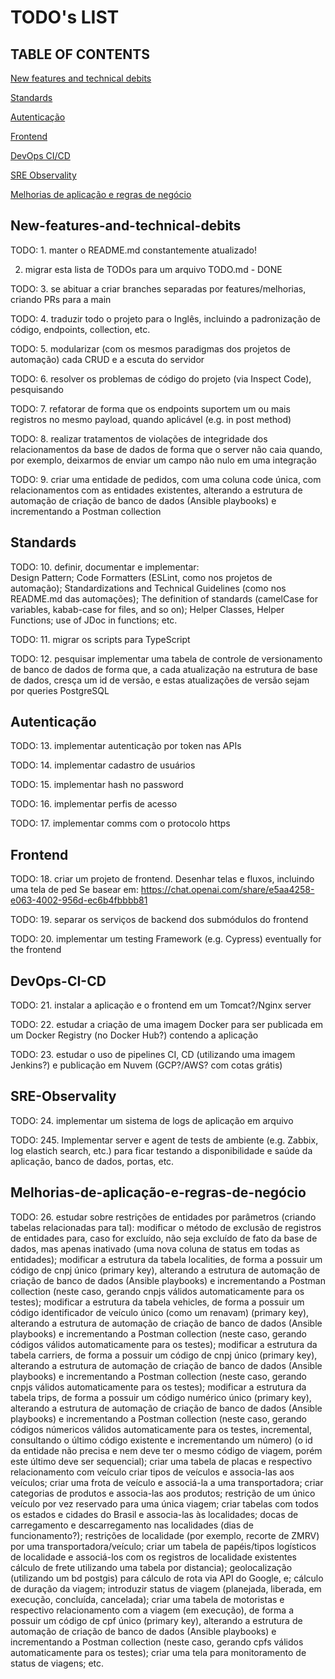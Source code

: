 # TODO's LIST 

## TABLE OF CONTENTS

[New features and technical debits](#New-features-and-technical-debits)

[Standards](#Standards)

[Autenticação](#Autenticação)

[Frontend](#Frontend)

[DevOps CI/CD](#DevOps-CI-CD)

[SRE Observality](#SRE-Observality)

[Melhorias de aplicação e regras de negócio](#Melhorias-de-aplicação-e-regras-de-negócio)


## New-features-and-technical-debits
TODO: 1. manter o README.md constantemente atualizado!

2. migrar esta lista de TODOs para um arquivo TODO.md - DONE

TODO: 3. se abituar a criar branches separadas por features/melhorias, criando PRs para a main

TODO: 4. traduzir todo o projeto para o Inglês, incluindo a padronização de código, endpoints, collection, etc.

TODO: 5. modularizar (com os mesmos paradigmas dos projetos de automação) cada CRUD e a escuta do servidor

TODO: 6. resolver os problemas de código do projeto (via Inspect Code), pesquisando

TODO: 7. refatorar de forma que os endpoints suportem um ou mais registros no mesmo payload, quando aplicável (e.g. in post method)

TODO: 8. realizar tratamentos de violações de integridade dos relacionamentos da base de dados de forma que o server não caia quando, por exemplo, deixarmos de enviar um campo não nulo em uma integração

TODO: 9. criar uma entidade de pedidos, com uma coluna code única, com relacionamentos com as entidades existentes, alterando a estrutura de automação de criação de banco de dados (Ansible playbooks) e incrementando a Postman collection

## Standards

TODO: 10. definir, documentar e implementar:  
Design Pattern;
Code Formatters (ESLint, como nos projetos de automação);
Standardizations and Technical Guidelines (como nos README.md das automações);
The definition of standards (camelCase for variables, kabab-case for files, and so on);
Helper Classes, Helper Functions;
use of JDoc in functions;
etc.

TODO: 11. migrar os scripts para TypeScript

TODO: 12. pesquisar implementar uma tabela de controle de versionamento de banco de dados de forma que, a cada atualização na estrutura de base de dados, cresça um id de versão, e estas atualizações de versão sejam por queries PostgreSQL

## Autenticação

TODO: 13. implementar autenticação por token nas APIs

TODO: 14. implementar cadastro de usuários

TODO: 15. implementar hash no password

TODO: 16. implementar perfis de acesso

TODO: 17. implementar comms com o protocolo https

## Frontend

TODO: 18. criar um projeto de frontend. Desenhar telas e fluxos, incluindo uma tela de ped
Se basear em: https://chat.openai.com/share/e5aa4258-e063-4002-956d-ec6b4fbbbb81

TODO: 19. separar os serviços de backend dos submódulos do frontend

TODO: 20. implementar um testing Framework (e.g. Cypress) eventually for the frontend

## DevOps-CI-CD

TODO: 21. instalar a aplicação e o frontend em um Tomcat?/Nginx server

TODO: 22. estudar a criação de uma imagem Docker para ser publicada em um Docker Registry (no Docker Hub?) contendo a aplicação

TODO: 23. estudar o uso de pipelines CI, CD (utilizando uma imagem Jenkins?) e publicação em Nuvem (GCP?/AWS? com cotas grátis)

## SRE-Observality

TODO: 24. implementar um sistema de logs de aplicação em arquivo

TODO: 245. Implementar server e agent de tests de ambiente (e.g. Zabbix, log elastich search, etc.) para ficar testando a disponibilidade e saúde da aplicação, banco de dados, portas, etc.

## Melhorias-de-aplicação-e-regras-de-negócio

TODO: 26. estudar sobre restrições de entidades por parâmetros (criando tabelas relacionadas para tal):
modificar o método de exclusão de registros de entidades para, caso for excluído, não seja excluído de fato da base de dados, mas apenas inativado (uma nova coluna de status em todas as entidades);
modificar a estrutura da tabela localities, de forma a possuir um código de cnpj único (primary key), alterando a estrutura de automação de criação de banco de dados (Ansible playbooks) e incrementando a Postman collection (neste caso, gerando cnpjs válidos automaticamente para os testes);
modificar a estrutura da tabela vehicles, de forma a possuir um código identificador de veículo único (como um renavam) (primary key), alterando a estrutura de automação de criação de banco de dados (Ansible playbooks) e incrementando a Postman collection (neste caso, gerando códigos válidos automaticamente para os testes);
modificar a estrutura da tabela carriers, de forma a possuir um código de cnpj único (primary key), alterando a estrutura de automação de criação de banco de dados (Ansible playbooks) e incrementando a Postman collection (neste caso, gerando cnpjs válidos automaticamente para os testes);
modificar a estrutura da tabela trips, de forma a possuir um código numérico único (primary key), alterando a estrutura de automação de criação de banco de dados (Ansible playbooks) e incrementando a Postman collection (neste caso, gerando códigos númericos válidos automaticamente para os testes, incremental, consultando o último código existente e incrementando um número) (o id da entidade não precisa e nem deve ter o mesmo código de viagem, porém este último deve ser sequencial);
criar uma tabela de placas e respectivo relacionamento com veículo
criar tipos de veículos e associa-las aos veículos;
criar uma frota de veículo e associá-la a uma transportadora;
criar categorias de produtos e associa-las aos produtos;
restrição de um único veículo por vez reservado para uma única viagem;
criar tabelas com todos os estados e cidades do Brasil e associa-las às localidades;
docas de carregamento e descarregamento nas localidades (dias de funcionamento?);
restrições de localidade (por exemplo, recorte de ZMRV) por uma transportadora/veículo;
criar um tabela de papéis/tipos logísticos de localidade e associá-los com os registros de localidade existentes
cálculo de frete utilizando uma tabela por distancia);
geolocalização (utilizando um bd postgis) para cálculo de rota via API do Google, e;
cálculo de duração da viagem;
introduzir status de viagem (planejada, liberada, em execução, concluída, cancelada);
criar uma tabela de motoristas e respectivo relacionamento com a viagem (em execução), de forma a possuir um código de cpf único (primary key), alterando a estrutura de automação de criação de banco de dados (Ansible playbooks) e incrementando a Postman collection (neste caso, gerando cpfs válidos automaticamente para os testes);
criar uma tela para monitoramento de status de viagens;
etc.